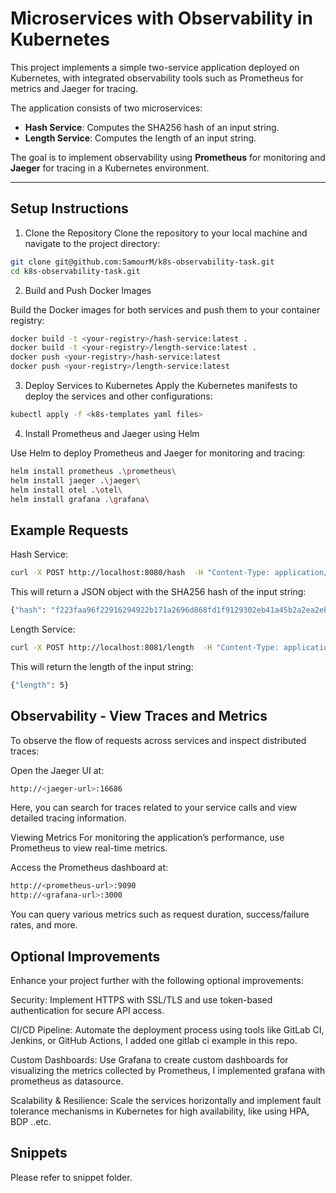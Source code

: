 # Microservices with Observability in Kubernetes

This project implements a simple two-service application deployed on Kubernetes, with integrated observability tools such as Prometheus for metrics and Jaeger for tracing.

The application consists of two microservices:

- **Hash Service**: Computes the SHA256 hash of an input string.
- **Length Service**: Computes the length of an input string.

The goal is to implement observability using **Prometheus** for monitoring and **Jaeger** for tracing in a Kubernetes environment.

---

## **Setup Instructions**

1. Clone the Repository
Clone the repository to your local machine and navigate to the project directory:

```bash
git clone git@github.com:SamourM/k8s-observability-task.git
cd k8s-observability-task.git
```

2. Build and Push Docker Images

Build the Docker images for both services and push them to your container registry:

```bash
docker build -t <your-registry>/hash-service:latest .
docker build -t <your-registry>/length-service:latest .
docker push <your-registry>/hash-service:latest
docker push <your-registry>/length-service:latest
```

3. Deploy Services to Kubernetes
Apply the Kubernetes manifests to deploy the services and other configurations:

```bash
kubectl apply -f <k8s-templates yaml files>
```

4. Install Prometheus and Jaeger using Helm

Use Helm to deploy Prometheus and Jaeger for monitoring and tracing:

```bash
helm install prometheus .\prometheus\
helm install jaeger .\jaeger\
helm install otel .\otel\
helm install grafana .\grafana\
```
## **Example Requests**

Hash Service:

```bash
curl -X POST http://localhost:8080/hash  -H "Content-Type: application/json" -d "{\"text\": \"Apple\"}"
```

This will return a JSON object with the SHA256 hash of the input string:

```bash
{"hash": "f223faa96f22916294922b171a2696d868fd1f9129302eb41a45b2a2ea2ebbfd"}
```

Length Service:
```bash
curl -X POST http://localhost:8081/length  -H "Content-Type: application/json" -d "{\"text\": \"Apple\"}"
```

This will return the length of the input string:

```bash
{"length": 5}
```

## **Observability - View Traces and Metrics**

To observe the flow of requests across services and inspect distributed traces:

Open the Jaeger UI at:

```bash
http://<jaeger-url>:16686
```

Here, you can search for traces related to your service calls and view detailed tracing information.

Viewing Metrics
For monitoring the application’s performance, use Prometheus to view real-time metrics.

Access the Prometheus dashboard at:

```bash
http://<prometheus-url>:9090
http://<grafana-url>:3000
```

You can query various metrics such as request duration, success/failure rates, and more.


## **Optional Improvements**

Enhance your project further with the following optional improvements:

Security: Implement HTTPS with SSL/TLS and use token-based authentication for secure API access.

CI/CD Pipeline: Automate the deployment process using tools like GitLab CI, Jenkins, or GitHub Actions, I added one gitlab ci example in this repo.

Custom Dashboards: Use Grafana to create custom dashboards for visualizing the metrics collected by Prometheus, I implemented grafana with prometheus as datasource.

Scalability & Resilience: Scale the services horizontally and implement fault tolerance mechanisms in Kubernetes for high availability, like using HPA, BDP ..etc.



## **Snippets**

Please refer to snippet folder.









